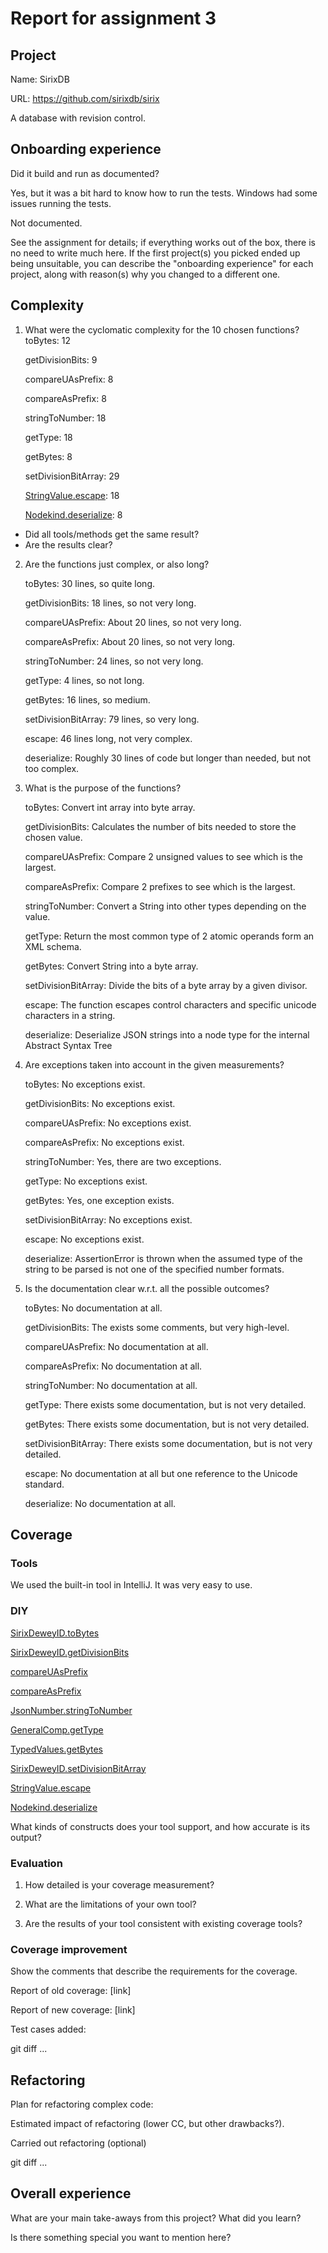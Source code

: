 # Report for assignment 3

## Project

Name: SirixDB

URL: https://github.com/sirixdb/sirix

A database with revision control.

## Onboarding experience

Did it build and run as documented?

Yes, but it was a bit hard to know how to run the tests. Windows had some issues running
the tests.

Not documented.

See the assignment for details; if everything works out of the box,
there is no need to write much here. If the first project(s) you picked
ended up being unsuitable, you can describe the "onboarding experience"
for each project, along with reason(s) why you changed to a different one.


## Complexity

1. What were the cyclomatic complexity for the 10 chosen functions?
    toBytes: 12

    getDivisionBits: 9

    compareUAsPrefix: 8

    compareAsPrefix: 8

    stringToNumber: 18

    getType: 18

    getBytes: 8

    setDivisionBitArray: 29

    [StringValue.escape](https://github.com/soffan20/sirix/blob/f42c0fa64378cc8dac55e2f1a1d50e2c0007a329/bundles/sirix-core/src/main/java/org/sirix/service/json/serialize/StringValue.java#L4-L52): 18

    [Nodekind.deserialize](https://github.com/soffan20/sirix/blob/513d23f929e28b3d333ce784e55f248700af452e/bundles/sirix-core/src/main/java/org/sirix/node/NodeKind.java#L1062-L1091): 8


* Did all tools/methods get the same result?
* Are the results clear?

2. Are the functions just complex, or also long?

    toBytes: 30 lines, so quite long.

    getDivisionBits: 18 lines, so not very long.

    compareUAsPrefix: About 20 lines, so not very long.

    compareAsPrefix: About 20 lines, so not very long.

    stringToNumber: 24 lines, so not very long.

    getType: 4 lines, so not long.

    getBytes: 16 lines, so medium.

    setDivisionBitArray: 79 lines, so very long.

    escape: 46 lines long, not very complex.

    deserialize: Roughly 30 lines of code but longer than needed, but not too complex.

3. What is the purpose of the functions?

    toBytes: Convert int array into byte array.

    getDivisionBits: Calculates the number of bits needed to store the chosen value.

    compareUAsPrefix: Compare 2 unsigned values to see which is the largest.

    compareAsPrefix: Compare 2 prefixes to see which is the largest.

    stringToNumber: Convert a String into other types depending on the value.

    getType: Return the most common type of 2 atomic operands form an XML schema.

    getBytes: Convert String into a byte array.

    setDivisionBitArray: Divide the bits of a byte array by a given divisor.

    escape: The function escapes control characters and specific unicode characters in a string.

    deserialize: Deserialize JSON strings into a node type for the internal Abstract Syntax Tree
4. Are exceptions taken into account in the given measurements?

    toBytes: No exceptions exist.

    getDivisionBits: No exceptions exist.

    compareUAsPrefix: No exceptions exist.

    compareAsPrefix: No exceptions exist.

    stringToNumber: Yes, there are two exceptions.

    getType: No exceptions exist.

    getBytes: Yes, one exception exists.

    setDivisionBitArray: No exceptions exist.

    escape: No exceptions exist.

   deserialize: AssertionError is thrown when the assumed type of the string to be parsed is not one of the specified number formats.

5. Is the documentation clear w.r.t. all the possible outcomes?

    toBytes: No documentation at all.

    getDivisionBits: The exists some comments, but very high-level.

    compareUAsPrefix: No documentation at all.

    compareAsPrefix: No documentation at all.

    stringToNumber: No documentation at all.

    getType: There exists some documentation, but is not very detailed.

    getBytes: There exists some documentation, but is not very detailed.

    setDivisionBitArray: There exists some documentation, but is not very detailed.

    escape: No documentation at all but one reference to the Unicode standard.

    deserialize: No documentation at all.

## Coverage

### Tools

We used the built-in tool in IntelliJ. It was very easy to use.

### DIY

 [SirixDeweyID.toBytes](https://github.com/soffan20/sirix/blob/b0ad26f30c1ba59dc361434599762dd235a3d49a/bundles/sirix-core/src/main/java/org/sirix/node/SirixDeweyID.java#L629-L681)

 [SirixDeweyID.getDivisionBits](https://github.com/soffan20/sirix/blob/b0ad26f30c1ba59dc361434599762dd235a3d49a/bundles/sirix-core/src/main/java/org/sirix/node/SirixDeweyID.java#L465-L494)

 [compareUAsPrefix](https://github.com/soffan20/sirix/blob/f42c0fa64378cc8dac55e2f1a1d50e2c0007a329/bundles/sirix-core/src/main/java/org/sirix/service/json/serialize/StringValue.java#L4-L52)

 [compareAsPrefix](https://github.com/soffan20/sirix/blob/f42c0fa64378cc8dac55e2f1a1d50e2c0007a329/bundles/sirix-core/src/main/java/org/sirix/service/json/serialize/StringValue.java#L4-L52)

 [JsonNumber.stringToNumber](https://github.com/soffan20/sirix/blob/31c4f23eb5037c8976270a143a680ac97e1ce25b/bundles/sirix-core/src/main/java/org/sirix/service/json/JsonNumber.java#L10-L58)

 [GeneralComp.getType](https://github.com/soffan20/sirix/blob/31c4f23eb5037c8976270a143a680ac97e1ce25b/bundles/sirix-core/src/main/java/org/sirix/service/xml/xpath/comparators/GeneralComp.java#L115-L173)

 [TypedValues.getBytes](https://github.com/soffan20/sirix/blob/ceff1cbc847298e91d64f291eb6651161e34ff76/bundles/sirix-core/src/main/java/org/sirix/utils/TypedValue.java#L233-L269)

 [SirixDeweyID.setDivisionBitArray](https://github.com/soffan20/sirix/blob/ceff1cbc847298e91d64f291eb6651161e34ff76/bundles/sirix-core/src/main/java/org/sirix/node/SirixDeweyID.java#L501-L651)

 [StringValue.escape](https://github.com/soffan20/sirix/blob/f42c0fa64378cc8dac55e2f1a1d50e2c0007a329/bundles/sirix-core/src/main/java/org/sirix/service/json/serialize/StringValue.java#L4-L52)

 [Nodekind.deserialize](https://github.com/soffan20/sirix/blob/513d23f929e28b3d333ce784e55f248700af452e/bundles/sirix-core/src/main/java/org/sirix/node/NodeKind.java#L1062-L1091)

What kinds of constructs does your tool support, and how accurate is
its output?

### Evaluation

1. How detailed is your coverage measurement?

2. What are the limitations of your own tool?

3. Are the results of your tool consistent with existing coverage tools?

### Coverage improvement

Show the comments that describe the requirements for the coverage.

Report of old coverage: [link]

Report of new coverage: [link]

Test cases added:

git diff ...

## Refactoring

Plan for refactoring complex code:

Estimated impact of refactoring (lower CC, but other drawbacks?).

Carried out refactoring (optional)

git diff ...

## Overall experience

What are your main take-aways from this project? What did you learn?

Is there something special you want to mention here?
